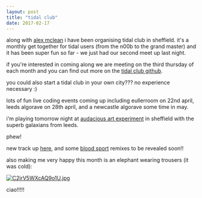 ```yaml
---
layout: post
title: "tidal club"
date: 2017-02-17
---
```


along with <a href="http://slab.org/">alex mclean</a> i have been organising tidal club in sheffield.  it's a monthly get together for tidal users (from the n00b to the grand master) and it has been super fun so far - we just had our second meet up last night.

if you're interested in coming along we are meeting on the third thursday of each month and you can find out more on the <a href="http://tidalclub.github.io">tidal club github</a>.

you could also start a tidal club in your own city??? no experience necessary :)

lots of fun live coding events coming up including eullerroom on 22nd april, leeds algorave on 28th april, and a newcastle algorave some time in may.

i'm playing tomorrow night at <a href="https://www.facebook.com/events/1246771682043817/">audacious art experiment</a> in sheffield with the superb galaxians from leeds.

phew!

new track up <a href="https://soundcloud.com/hl6">here</a>, and some <a href="https://bloodsport.bandcamp.com/">blood sport</a> remixes to be revealed soon!!

also making me very happy this month is an elephant wearing trousers (it was cold):

[![C2jrV5WXcAQ9o1U.jpg](https://s8.postimg.org/n5zw5u0qt/C2jr_V5_WXc_AQ9o1_U.jpg)](https://postimg.org/image/5fy7ksn5t/)

ciao!!!!!
